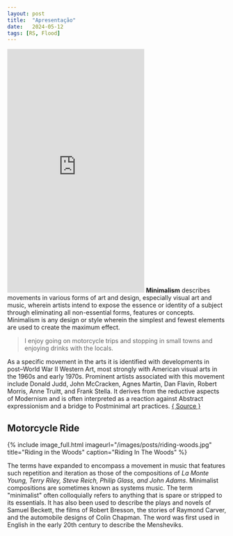 ```yaml
---
layout: post
title:  "Apresentação"
date:   2024-05-12
tags: [RS, Flood]
---
```

<iframe width="315" height="560"
src="https://www.youtube.com/embed/ymPCkuYHLE0"
title="YouTube video player"
frameborder="0"
allow="accelerometer; autoplay; clipboard-write; encrypted-media; gyroscope; picture-in-picture; web-share"
allowfullscreen></iframe>
<strong>Minimalism</strong> describes movements in various forms of art and design, especially visual art and music, wherein artists intend to expose the essence or identity of a subject through eliminating all non-essential forms, features or concepts. Minimalism is any design or style wherein the simplest and fewest elements are used to create the maximum effect.
<blockquote>I enjoy going on motorcycle trips and stopping in small towns and enjoying drinks with the locals.</blockquote>
As a specific movement in the arts it is identified with developments in post–World War II Western Art, most strongly with American visual arts in the 1960s and early 1970s. Prominent artists associated with this movement include Donald Judd, John McCracken, Agnes Martin, Dan Flavin, Robert Morris, Anne Truitt, and Frank Stella. It derives from the reductive aspects of Modernism and is often interpreted as a reaction against Abstract expressionism and a bridge to Postminimal art practices. <a title="Minimalism Source" href="http://en.wikipedia.org/wiki/Minimalism" target="_blank">{ Source }</a>

<!--more-->

<h2>Motorcycle Ride</h2>

{% include image_full.html imageurl="/images/posts/riding-woods.jpg" title="Riding in the Woods" caption="Riding In The Woods" %}

The terms have expanded to encompass a movement in music that features such repetition and iteration as those of the compositions of<em> La Monte Young, Terry Riley, Steve Reich, Philip Glass, and John Adams</em>. Minimalist compositions are sometimes known as systems music. The term "minimalist" often colloquially refers to anything that is spare or stripped to its essentials. It has also been used to describe the plays and novels of Samuel Beckett, the films of Robert Bresson, the stories of Raymond Carver, and the automobile designs of Colin Chapman. The word was first used in English in the early 20th century to describe the Mensheviks.
